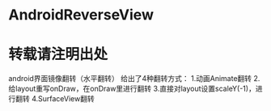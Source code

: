 # AndroidReverseView
# 转载请注明出处
android界面镜像翻转（水平翻转）
给出了4种翻转方式：
1.动画Animate翻转
2.给layout重写onDraw，在onDraw里进行翻转
3.直接对layout设置scaleY(-1)，进行翻转
4.SurfaceView翻转
